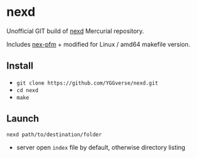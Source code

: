 # nexd

Unofficial GIT build of [nexd](https://hg.sr.ht/~m15o/nexd) Mercurial repository.

Includes [nex-pfm](https://hg.sr.ht/~m15o/nex-pfm) + modified for Linux / amd64 makefile version.

## Install

* `git clone https://github.com/YGGverse/nexd.git`
* `cd nexd`
* `make`

## Launch

```
nexd path/to/destination/folder
```

* server open `index` file by default, otherwise directory listing